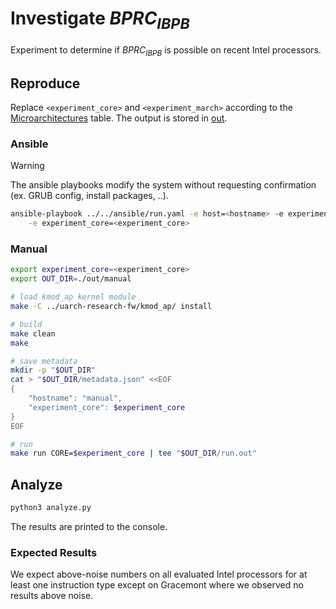 # Investigate $BPRC_{IBPB}$

Experiment to determine if $BPRC_{IBPB}$ is possible on recent Intel processors.


## Reproduce

Replace `<experiment_core>` and `<experiment_march>` according to the [Microarchitectures](../../README.md#microarchitectures) table. The output is stored in [out](./out).

### Ansible

> [!WARNING]
> The ansible playbooks modify the system without requesting confirmation (ex. GRUB config, install packages, ..).

```bash
ansible-playbook ../../ansible/run.yaml -e host=<hostname> -e experiment=exp-leak-ibpb \
    -e experiment_core=<experiment_core>
```


### Manual

```bash
export experiment_core=<experiment_core>
export OUT_DIR=./out/manual

# load kmod_ap kernel module
make -C ../uarch-research-fw/kmod_ap/ install

# build
make clean
make

# save metadata
mkdir -p "$OUT_DIR"
cat > "$OUT_DIR/metadata.json" <<EOF
{
    "hostname": "manual",
    "experiment_core": $experiment_core
}
EOF

# run
make run CORE=$experiment_core | tee "$OUT_DIR/run.out"
```


## Analyze

```bash
python3 analyze.py
```

The results are printed to the console.

### Expected Results

We expect above-noise numbers on all evaluated Intel processors for at least one instruction type except on Gracemont where we observed no results above noise.
